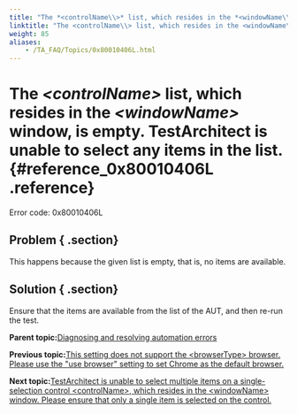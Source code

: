 ```yaml
--- 
title: "The *<controlName\\>* list, which resides in the *<windowName\\>* window, is empty. TestArchitect is unable to select any items in the list."
linktitle: "The <controlName\\> list, which resides in the <windowName\\> window, is empty. TestArchitect is unable to select any items in the list."
weight: 85
aliases: 
    - /TA_FAQ/Topics/0x80010406L.html
---
```

# The *<controlName\>* list, which resides in the *<windowName\>* window, is empty. TestArchitect is unable to select any items in the list. {#reference_0x80010406L .reference}

Error code: 0x80010406L

## Problem { .section}

This happens because the given list is empty, that is, no items are available.

## Solution { .section}

Ensure that the items are available from the list of the AUT, and then re-run the test.

**Parent topic:**[Diagnosing and resolving automation errors](../../TA_FAQ/Topics/faq.automation_error.html)

**Previous topic:**[This setting does not support the <browserType\> browser. Please use the "use browser" setting to set Chrome as the default browser.](../../TA_FAQ/Topics/0x8001600DL.html)

**Next topic:**[TestArchitect is unable to select multiple items on a single-selection control <controlName\>, which resides in the <windowName\> window. Please ensure that only a single item is selected on the control.](../../TA_FAQ/Topics/0x80010408L.html)

